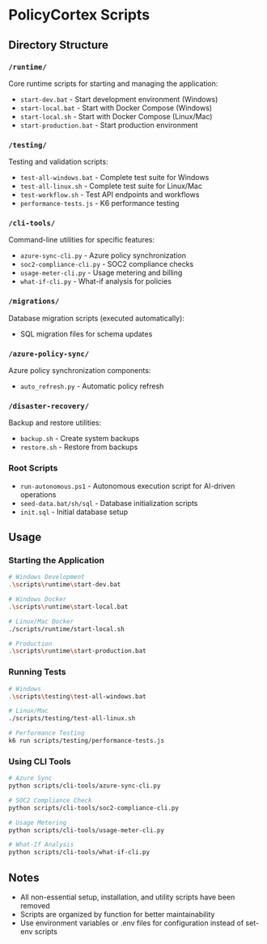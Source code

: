 # PolicyCortex Scripts

## Directory Structure

### `/runtime/`
Core runtime scripts for starting and managing the application:
- `start-dev.bat` - Start development environment (Windows)
- `start-local.bat` - Start with Docker Compose (Windows)
- `start-local.sh` - Start with Docker Compose (Linux/Mac)
- `start-production.bat` - Start production environment

### `/testing/`
Testing and validation scripts:
- `test-all-windows.bat` - Complete test suite for Windows
- `test-all-linux.sh` - Complete test suite for Linux/Mac
- `test-workflow.sh` - Test API endpoints and workflows
- `performance-tests.js` - K6 performance testing

### `/cli-tools/`
Command-line utilities for specific features:
- `azure-sync-cli.py` - Azure policy synchronization
- `soc2-compliance-cli.py` - SOC2 compliance checks
- `usage-meter-cli.py` - Usage metering and billing
- `what-if-cli.py` - What-if analysis for policies

### `/migrations/`
Database migration scripts (executed automatically):
- SQL migration files for schema updates

### `/azure-policy-sync/`
Azure policy synchronization components:
- `auto_refresh.py` - Automatic policy refresh

### `/disaster-recovery/`
Backup and restore utilities:
- `backup.sh` - Create system backups
- `restore.sh` - Restore from backups

### Root Scripts
- `run-autonomous.ps1` - Autonomous execution script for AI-driven operations
- `seed-data.bat/sh/sql` - Database initialization scripts
- `init.sql` - Initial database setup

## Usage

### Starting the Application
```bash
# Windows Development
.\scripts\runtime\start-dev.bat

# Windows Docker
.\scripts\runtime\start-local.bat

# Linux/Mac Docker
./scripts/runtime/start-local.sh

# Production
.\scripts\runtime\start-production.bat
```

### Running Tests
```bash
# Windows
.\scripts\testing\test-all-windows.bat

# Linux/Mac
./scripts/testing/test-all-linux.sh

# Performance Testing
k6 run scripts/testing/performance-tests.js
```

### Using CLI Tools
```bash
# Azure Sync
python scripts/cli-tools/azure-sync-cli.py

# SOC2 Compliance Check
python scripts/cli-tools/soc2-compliance-cli.py

# Usage Metering
python scripts/cli-tools/usage-meter-cli.py

# What-If Analysis
python scripts/cli-tools/what-if-cli.py
```

## Notes
- All non-essential setup, installation, and utility scripts have been removed
- Scripts are organized by function for better maintainability
- Use environment variables or .env files for configuration instead of set-env scripts